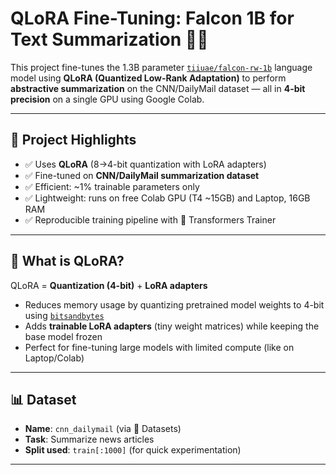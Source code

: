 # QLoRA Fine-Tuning: Falcon 1B for Text Summarization 🦅📄

This project fine-tunes the 1.3B parameter [`tiiuae/falcon-rw-1b`](https://huggingface.co/tiiuae/falcon-rw-1b) language model using **QLoRA (Quantized Low-Rank Adaptation)** to perform **abstractive summarization** on the CNN/DailyMail dataset — all in **4-bit precision** on a single GPU using Google Colab.

---

## 📌 Project Highlights

- ✅ Uses **QLoRA** (8→4-bit quantization with LoRA adapters)
- ✅ Fine-tuned on **CNN/DailyMail summarization dataset**
- ✅ Efficient: ~1% trainable parameters only
- ✅ Lightweight: runs on free Colab GPU (T4 ~15GB) and Laptop, 16GB RAM
- ✅ Reproducible training pipeline with 🤗 Transformers Trainer

---

## 🧠 What is QLoRA?

QLoRA = **Quantization (4-bit)** + **LoRA adapters**

- Reduces memory usage by quantizing pretrained model weights to 4-bit using [`bitsandbytes`](https://github.com/TimDettmers/bitsandbytes)
- Adds **trainable LoRA adapters** (tiny weight matrices) while keeping the base model frozen
- Perfect for fine-tuning large models with limited compute (like on Laptop/Colab)

---

## 📊 Dataset

- **Name**: `cnn_dailymail` (via 🤗 Datasets)
- **Task**: Summarize news articles
- **Split used**: `train[:1000]` (for quick experimentation)

---

